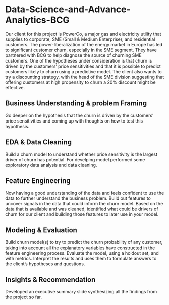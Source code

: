 # Data-Science-and-Advance-Analytics-BCG

Our client for this project is PowerCo, a major gas and electricity utility that supplies to corporate, SME (Small & Medium Enterprise), and residential customers. The power-liberalization of the energy market in Europe has led to significant customer churn, especially in the SME segment. They have partnered with BCG to help diagnose the source of churning SME customers.
One of the hypotheses under consideration is that churn is driven by the customers’ price sensitivities and that it is possible to predict customers likely to churn using a predictive model. The client also wants to try a discounting strategy, with the head of the SME division suggesting that offering customers at high propensity to churn a 20% discount might be effective.


## Business Understanding & problem Framing
Go deeper on the hypothesis that the churn is driven by the customers’ price sensitivities and coming up with thoughts on how to test this hypothesis.

## EDA & Data Cleaning
Build a churn model to understand whether price sensitivity is the largest driver of churn has potential. For develping model performed some exploratory data analysis and data cleaning.

## Feature Engineering
Now having a good understanding of the data and feels confident to use the data to further understand the business problem. Build out features to uncover signals in the data that could inform the churn model.
Based on the data that is available and was cleaned, identified what could be drivers of churn for our client and building those features to later use in your model.

## Modeling & Evaluation
Build churn model(s) to try to predict the churn probability of any customer, taking into account all the explanatory variables have constructed in the feature engineering process.
Evaluate the model, using a holdout set, and with metrics.
Interpret the results and uses them to formulate answers to the client’s hypotheses and questions.

## Insights & Recommendation
Developed an executive summary slide synthesizing all the findings from the project so far.

